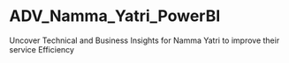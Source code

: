 # ADV_Namma_Yatri_PowerBI
Uncover Technical and Business Insights for Namma Yatri to improve their service Efficiency
